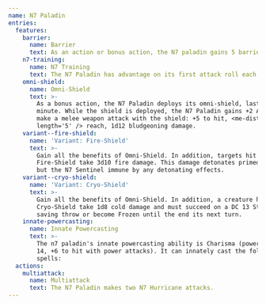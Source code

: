 ```yaml
---
name: N7 Paladin
entries:
  features:
    barrier:
      name: Barrier
      text: As an action or bonus action, the N7 paladin gains 5 barrier ticks. When the N7 paladin is dealt damage, remove one barrier tick and reduce the damage by 1d8.
    n7-training:
      name: N7 Training
      text: The N7 Paladin has advantage on its first attack roll each turn.
    omni-shield:
      name: Omni-Shield
      text: >-
        As a bonus action, the N7 Paladin deploys its omni-shield, lasting 1
        minute. While the shield is deployed, the N7 Paladin gains +2 AC and can
        make a melee weapon attack with the shield: +5 to hit, <me-distance
        length='5' /> reach, 1d12 bludgeoning damage.
    variant--fire-shield:
      name: 'Variant: Fire-Shield'
      text: >-
        Gain all the benefits of Omni-Shield. In addition, targets hit by the
        Fire-Shield take 3d10 fire damage. This damage detonates primed targets,
        but the N7 Sentinel immune by any detonating effects.
    variant--cryo-shield:
      name: 'Variant: Cryo-Shield'
      text: >-
        Gain all the benefits of Omni-Shield. In addition, a creature hit by the
        Cryo-Shield take 1d8 cold damage and must succeed on a DC 13 Strength
        saving throw or become Frozen until the end its next turn.
    innate-powercasting:
      name: Innate Powercasting
      text: >-
        The n7 paladin's innate powercasting ability is Charisma (power save DC
        14, +6 to hit with power attacks). It can innately cast the following
        spells:
  actions:
    multiattack:
      name: Multiattack
      text: The N7 Paladin makes two N7 Hurricane attacks.
---
```

